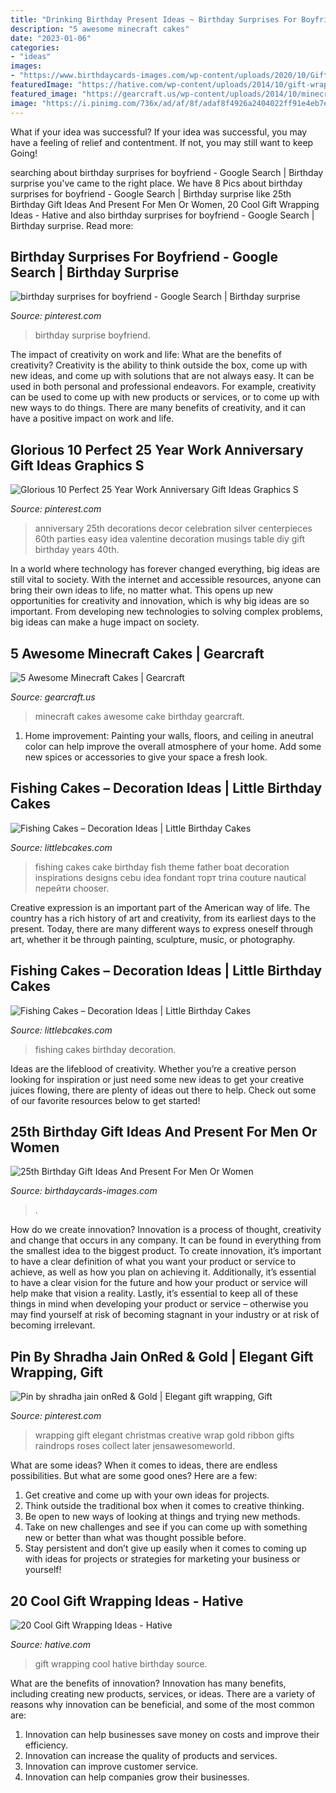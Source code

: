 ```yaml
---
title: "Drinking Birthday Present Ideas ~ Birthday Surprises For Boyfriend"
description: "5 awesome minecraft cakes"
date: "2023-01-06"
categories:
- "ideas"
images:
- "https://www.birthdaycards-images.com/wp-content/uploads/2020/10/Gift-ideas-on-25th-Birthday.jpg"
featuredImage: "https://hative.com/wp-content/uploads/2014/10/gift-wrapping-ideas/2-cool-gift-wrapping-ideas.jpg"
featured_image: "https://gearcraft.us/wp-content/uploads/2014/10/minecraft-cakes1.jpg"
image: "https://i.pinimg.com/736x/ad/af/8f/adaf8f4926a2404022ff91e4eb7ed8f1--birthday-surprise-boyfriend-birthday-ideas-for-boyfriend.jpg"
---
```



What if your idea was successful?
If your idea was successful, you may have a feeling of relief and contentment. If not, you may still want to keep Going!

	

		
searching about birthday surprises for boyfriend - Google Search | Birthday surprise you've came to the right place. We have 8 Pics about birthday surprises for boyfriend - Google Search | Birthday surprise like 25th Birthday Gift Ideas And Present For Men Or Women, 20 Cool Gift Wrapping Ideas - Hative and also birthday surprises for boyfriend - Google Search | Birthday surprise. Read more:
		
    
## Birthday Surprises For Boyfriend - Google Search | Birthday Surprise

<img loading=lazy src="https://i.pinimg.com/736x/ad/af/8f/adaf8f4926a2404022ff91e4eb7ed8f1--birthday-surprise-boyfriend-birthday-ideas-for-boyfriend.jpg" onerror="this.onerror=null;this.src='https://tse3.mm.bing.net/th?id=OIP.hNNTIK3yVL8qtR_HkeJRYQHaJ3&amp;pid=15.1';" alt="birthday surprises for boyfriend - Google Search | Birthday surprise">

_Source: pinterest.com_

>birthday surprise boyfriend. 

	

The impact of creativity on work and life: What are the benefits of creativity?
Creativity is the ability to think outside the box, come up with new ideas, and come up with solutions that are not always easy. It can be used in both personal and professional endeavors. For example, creativity can be used to come up with new products or services, or to come up with new ways to do things. There are many benefits of creativity, and it can have a positive impact on work and life.

    
## Glorious 10 Perfect 25 Year Work Anniversary Gift Ideas Graphics S

<img loading=lazy src="https://i.pinimg.com/736x/ef/46/f6/ef46f622f7296f140cc7040f1c4867b7.jpg" onerror="this.onerror=null;this.src='https://tse3.mm.bing.net/th?id=OIP.xyNCZpBPJkruJE6kqlN2qAHaLH&amp;pid=15.1';" alt="Glorious 10 Perfect 25 Year Work Anniversary Gift Ideas Graphics S">

_Source: pinterest.com_

>anniversary 25th decorations decor celebration silver centerpieces 60th parties easy idea valentine decoration musings table diy gift birthday years 40th. 

	

In a world where technology has forever changed everything, big ideas are still vital to society. With the internet and accessible resources, anyone can bring their own ideas to life, no matter what. This opens up new opportunities for creativity and innovation, which is why big ideas are so important. From developing new technologies to solving complex problems, big ideas can make a huge impact on society.

    
## 5 Awesome Minecraft Cakes | Gearcraft

<img loading=lazy src="https://gearcraft.us/wp-content/uploads/2014/10/minecraft-cakes1.jpg" onerror="this.onerror=null;this.src='https://tse2.mm.bing.net/th?id=OIP.7DiJp8IFZJzuWHDS9EvjgAHaLH&amp;pid=15.1';" alt="5 Awesome Minecraft Cakes | Gearcraft">

_Source: gearcraft.us_

>minecraft cakes awesome cake birthday gearcraft. 

	

1. Home improvement: Painting your walls, floors, and ceiling in aneutral color can help improve the overall atmosphere of your home. Add some new spices or accessories to give your space a fresh look. 

    
## Fishing Cakes – Decoration Ideas | Little Birthday Cakes

<img loading=lazy src="http://www.littlebcakes.com/wp-content/uploads/2014/01/Fishing-Cakes-Images-768x1024.jpg" onerror="this.onerror=null;this.src='https://tse2.mm.bing.net/th?id=OIP.S3wlJN5qLFvpB1LYeXJyMwHaJ4&amp;pid=15.1';" alt="Fishing Cakes – Decoration Ideas | Little Birthday Cakes">

_Source: littlebcakes.com_

>fishing cakes cake birthday fish theme father boat decoration inspirations designs cebu idea fondant торт trina couture nautical перейти chooser. 

	

Creative expression is an important part of the American way of life. The country has a rich history of art and creativity, from its earliest days to the present. Today, there are many different ways to express oneself through art, whether it be through painting, sculpture, music, or photography.

    
## Fishing Cakes – Decoration Ideas | Little Birthday Cakes

<img loading=lazy src="http://www.littlebcakes.com/wp-content/uploads/2014/01/Fishing-Cakes-Pictures.jpg" onerror="this.onerror=null;this.src='https://tse2.mm.bing.net/th?id=OIP.WJsRCzF0Q2CVUEzy-8cMmQHaJ4&amp;pid=15.1';" alt="Fishing Cakes – Decoration Ideas | Little Birthday Cakes">

_Source: littlebcakes.com_

>fishing cakes birthday decoration. 

	

Ideas are the lifeblood of creativity. Whether you’re a creative person looking for inspiration or just need some new ideas to get your creative juices flowing, there are plenty of ideas out there to help. Check out some of our favorite resources below to get started!

    
## 25th Birthday Gift Ideas And Present For Men Or Women

<img loading=lazy src="https://www.birthdaycards-images.com/wp-content/uploads/2020/10/Gift-ideas-on-25th-Birthday.jpg" onerror="this.onerror=null;this.src='https://tse2.mm.bing.net/th?id=OIP.8Bpn3ZttqiFADQVvWraA6AHaJ4&amp;pid=15.1';" alt="25th Birthday Gift Ideas And Present For Men Or Women">

_Source: birthdaycards-images.com_

>. 

	

How do we create innovation?
Innovation is a process of thought, creativity and change that occurs in any company. It can be found in everything from the smallest idea to the biggest product. To create innovation, it’s important to have a clear definition of what you want your product or service to achieve, as well as how you plan on achieving it. Additionally, it’s essential to have a clear vision for the future and how your product or service will help make that vision a reality. Lastly, it’s essential to keep all of these things in mind when developing your product or service – otherwise you may find yourself at risk of becoming stagnant in your industry or at risk of becoming irrelevant.

    
## Pin By Shradha Jain OnRed &amp; Gold | Elegant Gift Wrapping, Gift

<img loading=lazy src="https://i.pinimg.com/736x/92/ec/f4/92ecf4df1485390dbfee4438b0b94c79--elegant-gift-wrapping-wrapping-ideas.jpg" onerror="this.onerror=null;this.src='https://tse4.mm.bing.net/th?id=OIP.V-sQwNEZxTaJORHrk0tSCwAAAA&amp;pid=15.1';" alt="Pin by shradha jain onRed &amp; Gold | Elegant gift wrapping, Gift">

_Source: pinterest.com_

>wrapping gift elegant christmas creative wrap gold ribbon gifts raindrops roses collect later jensawesomeworld. 

	

What are some ideas?
When it comes to ideas, there are endless possibilities. But what are some good ones? Here are a few: 
1. Get creative and come up with your own ideas for projects.
2. Think outside the traditional box when it comes to creative thinking.
3. Be open to new ways of looking at things and trying new methods.
4. Take on new challenges and see if you can come up with something new or better than what was thought possible before. 
5. Stay persistent and don’t give up easily when it comes to coming up with ideas for projects or strategies for marketing your business or yourself!

    
## 20 Cool Gift Wrapping Ideas - Hative

<img loading=lazy src="https://hative.com/wp-content/uploads/2014/10/gift-wrapping-ideas/2-cool-gift-wrapping-ideas.jpg" onerror="this.onerror=null;this.src='https://tse2.mm.bing.net/th?id=OIP.iX8UAdzo3q4mvijwzBCFEwHaKX&amp;pid=15.1';" alt="20 Cool Gift Wrapping Ideas - Hative">

_Source: hative.com_

>gift wrapping cool hative birthday source. 

	

What are the benefits of innovation?
Innovation has many benefits, including creating new products, services, or ideas. There are a variety of reasons why innovation can be beneficial, and some of the most common are: 
1. Innovation can help businesses save money on costs and improve their efficiency.
2. Innovation can increase the quality of products and services.
3. Innovation can improve customer service.
4. Innovation can help companies grow their businesses.

